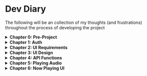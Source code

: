 # Dev Diary

The following will be an collection of my thoughts (and frustrations) throughout the process of developing the
project

<details>

<summary><b>Chapter 0: Pre-Project</b></summary>

## Why?

Well first and foremost, **fun**. Building things has been and always will be a passion of mine, the satisfaction of
seeing something you envisioned come to life is immeasurable to me.

For this project in particular, I had grown envious of [spotify-player](https://github.com/aome510/spotify-player)
and wanted a similar TUI for SoundCloud, [my streaming platform of choice](https://soundcloud.com/illogicalll). I had
seen many TUIs built with Rust and figured it would be a perfect excuse to get stuck in with the language for the
first time. Although I knew I would almost definitely be in over my head, I figured it would be the perfect
environment to learn.

##  How?

As briefly discussed above, I opted to use Rust for this project. In order to build the TUI in as simple a manner as
possible, I had a browse on [crates.io](https://crates.io/) (Rust's package registry) and came across
[tui](https://crates.io/crates/tui). Unfortunately, its last update was back in 2022. However, after a quick look I
found [ratatui](https://crates.io/crates/ratatui), a successor to tui which had been forked back in 2023 and
maintained steadily since.

In order to handle interactions with SoundCloud, I set out to use the
[official API](https://developers.soundcloud.com/docs/api/guide). The first spanner in the works came from trying to
register my app to gain access to the API. Upon following the official documentation to a google form, it appeared
it was no longer possible to submit applications.

![Deprecated SoundCloud API Application Form](/media/form.png)

Instead I was instructed to use _"support channels, e.g. the chat bot"_, which was rather vague and confusing
especially since the [support section](https://developers.soundcloud.com/support) of the developers page had no such
feature.

![SoundCloud Developers Support Page](/media/support.png)

Eventually, I dug up a
[Reddit post](https://www.reddit.com/r/soundcloud/comments/1l5uxno/how_do_you_register_the_soundcloud_api/) with a
link that led me to a chatbot which helped me create a ticket with the API team. A couple days later my application
was approved and the project was finally underway!

</details>

<details>

<summary><b>Chapter 1: Auth</b></summary>

## Rust OAuth 2.1 Adventures

I had plenty of experience with APIs from previous work and projects, however this was both my first solo from-scratch
OAuth 2.1 system and my first time using Rust so it took a little while to get working. Luckily, the provided
documentation was very clear and provided great examples such as this
[collection of PKCE tools](https://example-app.com/pkce).

With my request formed, I needed a way to receive and handle the callback of the authentication process locally. To
do this I used [tiny_http](https://crates.io/crates/tiny_http/) to create a self-hosted server that would capture and
parse the server response, before passing that into a POST request back to the soundcloud server for the final token.

Then, all that was left was to define token refresh logic and a thread that would ensure that during the program's
execution the user's auth token would never expire. This implementation did mean that if the app was opened after the
token had expired the user would be put through the auth process again, but I was just excited to have working auth
and decided to investigate potential solutions to it later.

## What Next?

Once authenticated, the program will be in possession of the user's token. The plan from here was to have a separate
`api.rs` file which could access the `token` variable that would abstract the API interaction from the UI file(s).
However, with the boring auth and API setup behind me I was itching to jump into the [ratatui docs](https://ratatui.rs/)
and do some UI work.

</details>

<details>

<summary><b>Chapter 2: UI Requirements</b></summary>

## What do I Want This Thing to Look Like?

Having grand visions in your head can be easy, but fully capturing them and making them come to life can prove a
significant challenge (_especially when you are using a UI library you have never used in a language you just started
learning_).

With this in mind, I wanted to take things slowly so as to not end up with an unintelligble mess of code that I would
never be able to return to. In order to do this I needed to start right at the bottom.

## What Do I Never Use?

My logic here was that if I could manage to strip out everything I disliked/never used on the platform, then I would
be left with the bare minimum. This would then perfectly align with minimalism and functionalism, two key principles
in my understanding of what makes a good TUI. So, I started with a list:

- Like 90% of the homepage
  - No shade to the actual developers at soundcloud but "events near you", "curated to your taste" and "artists to
    watch out for" are just some of the many sections on the homepage that I have never once even considered interacting
    with

![Useless (for me) Features on SoundCloud's Home Page](/media/home.png)

- The overview tab of the library
  - I am a fan of more forced navigation rather than having multiple ways to access things. I also would rather have
    something be an additional click away if it means it keeps it more organised and natural. Therefore, instead of
    having an overview page with likes amongst other things, I would much prefer to keep everything in its own
    self-titled sub-tab. The only core components to a user's library from my point of view are:
    - liked tracks
    - playlists
    - saved albums
      Tabs such as:
    - saved stations
    - followed users
    - listening history
      Do have their uses but I don't find myself using them very often. Nonetheless I will likely end up including them
      as features with a lower priority due to the fact that there would be nowhere else to view that data (other than
      the website itself of course)

![The Unused Overview Tab of my Library](/media/library.png)

- Upload
  - I'm not an artist but even if you are an artist, why would you be trying to upload your song through a TUI
    anyway lmao
- My Profile
  - This obviously has its use case but I think its far from necessary in this type of application

## What's Left?

So what does that leave us with?

- A homepage with next to nothing on it
- A feed page of the recent activity of users you follow
- A library page with multiple tabs
- A search page

Given that there was next to nothing left to display on the homepage, I just decided to just scrap it completely and
have 3 tabs (in order of usefulness):

- Library
- Search
- Feed

Content for the time being with the simplicity I had ended up with, I decided to move on to the next stage.

</details>

<details>

<summary><b>Chapter 3: UI Design</b></summary>

## Getting Something on the Screen

For all the time I had spent, the program still did nothing at this point other than authenticate (which I was still
patting myself on the back for). To actually get something tangible my initial thought was to do some mockups. I did
come across [a great tool](https://asciiflow.com/#/) for ascii drawings, but I figured instead of spending hours on
drawings and then scratching my head trying to implement them in a framework and language I have barely ever
used before, I would just get stuck in and see what happens.

For some quick inspiration, I explored some of the [example apps](https://ratatui.rs/examples/apps/) on display on the
ratatui site. In particular, the first _'Demo'_ app was particularly good at demonstrating the different possibilities,
instantly crowding my brain with possibilities for my own TUI. While this might not be the most 'proper' approach to
things, this is a personal project so who cares lol.

## General Layout

After playing with ratatui's `Constraint` and `Block` layout system for a while I settled for a basic 3-tiered design with the following:

- A header with a tab selector
- An area for content, based on the current tab
- A now playing section

![First Draft of Application Layout](/media/ui_1.png)

I felt that this was reminiscent enough of the actual UI on the soundcloud website, which also has fixed tabs at the top and now playing
at the bottom, with a variable content area sandwiched between:

![An Example of SoundClouds UI](/media/sc_ui.png)

## The Library Tab

As discussed above I wanted the library tab to have its own set of sub-tabs. To achieve this, I divided the content area once again for a
second row of tabs:

```rs
let subchunks = Layout::default()
            .direction(ratatui::layout::Direction::Vertical)
            .constraints([Constraint::Length(3), Constraint::Min(0)].as_ref())
            .split(chunks[1]);
```

Then I rendered the sub-tabs up top and a table below.

![Subtabs and Table on the Library Tab](/media/ui_2.png)

The table also needed some extra logic to handle different numbers of columns for different sub-tabs, as well as different column
widths to match. ~~Additionally, I opted to clamp the _Duration_ column to 10% width, to save more space for columns that would likely
contain much longer strings of text (_e.g. title or artist(s)_).~~ I ended up removing this logic and opting for
fixed defined column widths as this method introduced unnecessary complexity.

```rs
fn styled_header(cells: &[&str]) -> Row<'static> {
  // map an array of strings to a row of styled cells
  // this avoids repeating code in the column definitions
}

let (header, num_columns) = match selected_subtab {
  // define a tuple that holds the headers (for the styling function above)
  // and the number of columns (for the column width definition below)
  // based on the currently selected sub-tab
};

let column_widths: Vec<Constraint> = if num_columns > 0 {
    if num_columns > 2 { // all tables with more than 2 columns have a duration column
      let other_width = 90 / (num_columns as u16 - 1);
      let mut widths = vec![Constraint::Percentage(other_width); num_columns - 1]; // calculate widths of other columns
      widths.push(Constraint::Percentage(10)); // clamp duration to 10%
      widths
  } else { // otherwise calculate normally
      let width = 100 / num_columns as u16;
      (0..num_columns)
          .map(|_| Constraint::Percentage(width))
          .collect()
  }
} else {
  vec![]
};
```

You may have also noticed in the screenshot above that longer titles are truncated when the window becomes too narrow. To keep things
short(_ish_), I won't go into any further depth but if you are interested the full UI file with comments is available
[here](./src/tui.rs).

## The Search Tab

Two of the most important features to any search are the **query** and the **filters** (honourable mention: sort by, but I'm going to leave that one for now).
After placing them both next to each other, I decided that this cluttered the space a bit too much:

![First Draft of Search UI](/media/search_1.png)

Instead, I decided to break up the space a bit more by sandwiching the search results inbetween the search bar and the filters:

![Second Draft of Search UI](/media/search_2.png)

Additionally, I centered the filters to help further distinguish the filter tabs from the main page tabs:

![Third Draft of Search UI](/media/search_3.png)

Unfortunately `ratatui` doesn't natively support tab centering, so I had to go with my own implementation:

```rs
// terminal area divided by how many search filters there are
let tab_width = width / NUM_SEARCHFILTERS;

fn center_text_in_width(text: &str, width: usize) -> String {
  // account for width of dislayed text
  let total_padding = width - text.chars().count();
  let padding = (total_padding / 2) - 1;

  // return padded text
  format!("{}{}{}", " ".repeat(padding), text, " ".repeat(padding))
}

// map over array of search filters, returning Spans of padded text
let searchfilter: Vec<Span<'static>> = searchfilters
    .iter()
    .map(|filter| Span::raw(center_text_in_width(filter, tab_width)))
    .collect();
```

## The Feed Tab

Last but not least was the feed tab, where activity of followed accounts resides. This one was a bit more of a challenge to
implement as I wanted to keep the interface clear and functional, but also be able to represent all types of account activity and
allow the user to interact with it (play posted/reposted songs or albums) instead of just having it be a static list of events.

In the end I went for a vertical split (two panes next to each other), with the left pane hosting the main activity feed and the right having further
information on the current selection:

![Draft of the Feed Tab Design](/media/feed.png)

The column headings 'User, Action, Media Type, Age' were the best I could come up with to encapsulate all types of activity displayed on the feed page of
the official website.

## Now Playing

Since the application is still just a non-functional shell at this point, I figured there wasn't much point mocking up animated elements and such when
there is no current system to even handle 'playing' a track. Because of this, I will return to this area of the TUI in a later chapter.

</details>

<details>

<summary><b>Chapter 4: API Functions</b></summary>

## Getting our Data

Before I hook anything up to the UI I just made, I want to write logic that will be able to bring in any data I need and return it in the
format I want. I find it best to approach this going tab by tab and then going over each feature to check we will have what we need.

At first I started defining a list of public functions with the token arc mutex in the parameters. While this is the simplest
approach, it would have resulted in the token having to be passed in every time an API call is made. This would have plagued the
UI code with references to authorisation/token code, which I wanted to keep completely separate.

After deleting what little progress I had made, I instead went for a different approach:

`api.rs`:

```rs
// define an API struct that holds a shared, thread-safe token
pub struct API {
    token: Arc<Mutex<Token>>,
}

impl API {
  // when instantiated, the token will be internally accessible with self.token
  pub fn init(token: Arc<Mutex<Token>>) -> Self {
      Self {
          token,
      }
  }

  // define API functions here
  pub fn api_function_name(&mut self) -> anyhow::Result<Value> {
    // ...
  }
```

`main.rs`:

```rs
// define an API object and pass in a reference to the thread-safe token
let mut api = api::API::init(Arc::clone(&token));

// pass the object into the UI file
tui::run(&mut api).map_err(|e| anyhow::anyhow!(e))?;
```

This implementation means that the `tui.rs` file can remain completely oblivious to the existence of tokens and authorisation logic,
while still being able to fetch whatever data it needs.

## Likes

So here we go then, the first API function. Honestly, it ended up taking slightly longer to think get working
than I would have liked given all the supporting setup I did. But such is the reality of building anything I
suppose.

The first major blocker was that there didn't seem to be a way to fetch the Album of a track. I found this
rather ridiculous and spent a long time figuring out a workaround. In the end all I could come up with was to
return the top result of the playlists a track is in that has the `playlist_type` property set to `album`.

However, this would obviously result in a ton more API calls, and to add insult to injury this feature was only
available on Soundcloud's V2 API which I didn't have access to. In the end I opted to substitute the Album column
for a stream count column. It still bugs me but at least I knew there wasn't really much I could do about it.

Another problem I ran into was that Go+ (Soundcloud's premium tier allowing access to mainstream music, offline
listening, _etc._) tracks had no `stream_url`. This ultimately meant that, while I could display the tracks
metadata on the table, the user would not actually be able to play the track. After some reading up on the
documentation, it didn't seem there was a way around this either, so I simply opted to hide those tracks.

With those setbacks aside, it was time to design the API function. The Soundcloud API enforces the reasonable
requirement of pagination (to avoid large requests). With this in mind I made space for a
`liked_tracks_next_href` variable in the API struct, allowing it to persist between function
calls:

```rs
pub struct API {
    token: Arc<Mutex<Token>>,
    liked_tracks_next_href: Option<String>,
}
```

My thinking for the `get_liked_tracks()` function would be to attempt to fetch from the `liked_tracks_next_href` first, and
if it doesn't exist yet call from the default URL that fetches the first 40 tracks (40 seemed like a good balance
of not leaving blank space even in tall windows but still not taking too long to fetch).

This, paired with some formatting functions to handle duration and stream count readability resulted in a relatively
straight-forward first API function.

After hooking it all up to the TUI I realised that scrolling to the bottom didn't make the table scroll. This turned
out to be as my table was not a stateful widget yet. Luckily ratatui makes it pretty straight forward, and
after some adjustments to update the table state and then calling `render_stateful_widget(...)` as opposed to `render_widget(...)`,
scrolling was fully functional.

Lastly I needed to simply re-call the `get_liked_tracks()` function whenever the user was close to reaching the
bottom of the list:

```rs
if max_rows >= REFRESH_THRESHOLD && selected_row + REFRESH_THRESHOLD >= max_rows {
    if let Ok(new_likes) = api.get_liked_tracks() {
        likes.extend(new_likes.into_iter());
    }
}
```

As seen below the data is now dynamically pulled in through the API:

![Likes Working](/media/likes_working.png)

As a side note I ended up removing the dynamic even column width calculation function as it was unnecessarily
complicated, instead opting for defining fixed percentage widths.

## Playlists

Soundcloud offers a `/me/playlists` end point that returns a specified number of playlists and all the tracks in them at once. This is great, but playlists
can contain hundreds or even thousands of songs and this could lead to quite a lot of lag in the application. To avoid this I set the handy `show_tracks`
parameter to `false`, which then gave me only the playlist metadata, taking significantly less time to execute. The plan would then be to follow the link
contained in the `tracks_uri` field if the user wants to navigate to that specific playlist.

One that is rather counter-intuitive though is the fact that `/me/playlists/` doesn't actually return **ALL** your saved playlists, only the ones that
**YOU** made. To include the playlists you saved that other people made you also need to call `/me/likes/playlists` (which will also retrieve all the albums
because on soundcloud albums = playlists, so it needs to be filtered). The question then arises how to we interweave these two responses to form a singular,
cohesive list of saved playlists. There is no `date_saved` so ultimately I settled on `created_at`, which seemed like the next best option.

Another thing I discovered while investigating lag is the slight hitch that occurs when the user holds the down arrow to continuously scroll down. This
was obviously occurring due to the fact that the application was trying to fetch more playlists mid-frame. This led to a _slight_ (complete) overhaul of
how the API functions within the `tui.rs` file in order to make it run on a seperate thread.

If different threads are going to call the API, we obviously need to make it thread safe which means more `Arc`s and more `Mutex`es (yay). Now I have this
abomination in `main.rs`

```rs
let mut api = Arc::new(Mutex::new(api::API::init(Arc::clone(&token))));
```

In order to receive data between frames we need to be able to set up a channel that we can _'check up on'_ in between frames:

```rs
let (tx_playlists, rx_playlists): (Sender<Vec<Playlist>>, Receiver<Vec<Playlist>>) = mpsc::channel();
```

We define a transmitter `tx` for pushing a `Vec<Playlist>` into the channel, and a receiver `rx` for reading the data from the channel.
The API thread(s) fetch playlists from the API and use the sender to pass results back. Meanwhile, the main render loop uses `try_recv()` on the receiver to
check up on the channel between framees for new data:

```rs
loop {
  while let Ok(new_playlists) = rx_playlists.try_recv() {
      playlists.extend(new_playlists.into_iter());
  }

  terminal.draw(|frame| {
    // ...
```

This process was also applied to the liked songs logic and will be applied to all future API usage to avoid the frame hitching problem.

## Albums, Stations, Following + History

These are basically all just following the same pattern outlined above, so I will skip the details here.

The only noteworthy inclusion is that unless I am missing something (I probably am) there doesn't seem to be a way
to retrieve the saved stations or the listening history.

Oh well, I never used the saved stations feature before and while I could implement the listening history myself
(with a simple array), it is not a priority right now.

</details>

<details>

<summary><b>Chapter 5: Playing Audio</b></summary>

## Clueless

I spent like a solid day blindly fumbling with `rodio` (an audio playback library) and `tokio` (an asynchronous runtime)
when I barely understood either. In the end I got so frustrated I deleted all the audio playback code and just started
fresh.

## Clear Head

After taking a break from the project I finally had a fresh start on the playback system. Previously, I had tried to
give the implement the `Track` struct with a `play()` method that I could call from `tui.rs`. This had many downsides
and, in hindsight, was doomed to fail from the get go.

This time I opted to create a new `player.rs` file which would spawn an entirely separate thread, whose sole purpose
was to receive commands sent from `tui.rs` and handle audio playback functionality.

```rs
pub enum PlayerCommand {
  // types of commands the player can receive
}

// transmitter that can communicate with the player thread
pub struct Player {
  tx: Sender<PlayerCommand>,
}

impl Player {
  pub fn new(token: Arc<Mutex<Token>>) -> Self {
    // spawn the player thread
  }

  pub fn play(&self, url: String) {
    // transmit the stream_url to the player
  }
}

// the player logic that runs in the thread and awaits commands
fn player_loop(rx: Receiver<PlayerCommand>, token: Arc<Mutex<Token>>) {
  let rt = tokio::runtime::Runtime::new().expect("failed to create tokio runtime");

  for msg in rx {
      match msg {
        // commands and logic go here
      }
  }
}
```

## Handling Audio Download and Playback

In my first attempt I had attempted to build it all from scratch myself and while I'm sure I could have eventually
got it working, it just wasn't worth the hassle.

Instead, I found the super useful [stream-download-rs](https://github.com/aschey/stream-download-rs) crate which handled
much of the headache for me.

SoundCloud does actually offer a HLS (HTTP Live Streaming) approach which would allow me to download chunks of songs
instead of the whole thing at once. While this is certainly a better approach (for playing entire live sets and such),
from my initial research it did seem vastly more complicated. I had already spent such a long time just getting some
audio to come out of the speakers I decided to just put this on the backlog for now.

</details>

<details>

<summary><b>Chapter 6: Now Playing UI</b></summary>

Finally away from the headache of the audio playback, I could focus on some easy stuff again: The now playing
display.

I went through a couple designs and ideas in my head and I decided that (on top of the regular title, artist
and progress bar) I really wanted a sine wave animation to emphasise playing status and the cover art to show
up too.

Originally I had the art on the left, the info in the middle, and the wave on the right. But the art was a
nightmare to center in its own box and handle resizing with so ultimately I settled for something else:

![Now Playing](/media/now_playing.png)

Honestly, I'm glad the original design didn't work because I think this one with the waves on either side
actually looks better!

</details>
